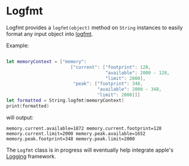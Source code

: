 # Logfmt

Logfmt provides a `logfmt(object)` method on `String` instances to easily format any input object into [logfmt](https://www.brandur.org/logfmt).

Example:

``` swift

let memoryContext = ["memory":
                        ["current": ["footprint": 128,
                                     "available": 2000 - 128,
                                     "limit": 2000],
                         "peak": ["footprint": 348,
                                  "available": 2000 - 348,
                                  "limit": 2000]]]
let formatted = String.logfmt(memoryContext)
print(formatted)
```

will output:

```
memory.current.available=1872 memory.current.footprint=128 memory.current.limit=2000 memory.peak.available=1652 memory.peak.footprint=348 memory.peak.limit=2000
```

The `Logfmt` class is in progress will eventually help integrate apple's [Logging](https://github.com/apple/swift-log) framework. 
